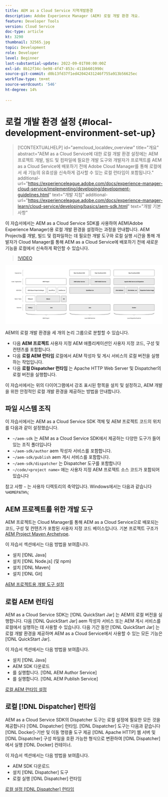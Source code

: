 ```yaml
---
title: AEM as a Cloud Service 지역개발환경
description: Adobe Experience Manager (AEM) 로컬 개발 환경 개요.
feature: Developer Tools
version: Cloud Service
doc-type: article
kt: 3290
thumbnail: 32565.jpg
topic: Development
role: Developer
level: Beginner
last-substantial-update: 2022-09-01T00:00:00Z
exl-id: 8b12f34c-be98-4f47-853c-411bb601990c
source-git-commit: d0b13fd37f1ed42042431246f755a913b56625ec
workflow-type: tm+mt
source-wordcount: '546'
ht-degree: 14%

---
```


# 로컬 개발 환경 설정 {#local-development-environment-set-up}

>[!CONTEXTUALHELP]
>id="aemcloud_localdev_overview"
>title="개요"
>abstract="AEM as a Cloud Service에 대한 로컬 개발 환경 설정에는 AEM 프로젝트 개발, 빌드 및 컴파일에 필요한 개발 도구와 개발자가 프로젝트를 AEM as a Cloud Service에 배포하기 전에 Adobe Cloud Manager를 통해 로컬에서 새 기능의 유효성을 신속하게 검사할 수 있는 로컬 런타임이 포함됩니다."
>additional-url="https://experienceleague.adobe.com/docs/experience-manager-cloud-service/implementing/developing/development-guidelines.html" text="개발 지침"
>additional-url="https://experienceleague.adobe.com/docs/experience-manager-learn/cloud-service/developing/basics/aem-sdk.html" text="개발 기본 사항"

이 자습서에서는 AEM as a Cloud Service SDK를 사용하여 AEM(Adobe Experience Manager)용 로컬 개발 환경을 설정하는 과정을 안내합니다. AEM Projects를 개발, 빌드 및 컴파일하는 데 필요한 개발 도구와 로컬 실행 시간을 통해 개발자가 Cloud Manager를 통해 AEM as a Cloud Service에 배포하기 전에 새로운 기능을 로컬에서 신속하게 확인할 수 있습니다.

>[!VIDEO](https://video.tv.adobe.com/v/32565/?quality=12&learn=on)

![AEM as a Cloud Service 로컬 개발 환경 기술 스택](./assets/overview/aem-sdk-technology-stack.png)

AEM의 로컬 개발 환경을 세 개의 논리 그룹으로 분할할 수 있습니다.

+ 다음 __AEM 프로젝트__ 사용자 지정 AEM 애플리케이션인 사용자 지정 코드, 구성 및 컨텐츠를 포함합니다.
+ 다음 __로컬 AEM 런타임__ 로컬에서 AEM 작성자 및 게시 서비스의 로컬 버전을 실행하는 작업입니다.
+ 다음 __로컬 Dispatcher 런타임__ 는 Apache HTTP Web Server 및 Dispatcher의 로컬 버전을 실행합니다.

이 자습서에서는 위의 다이어그램에서 강조 표시된 항목을 설치 및 설정하고, AEM 개발을 위한 안정적인 로컬 개발 환경을 제공하는 방법을 안내합니다.

## 파일 시스템 조직

이 자습서에서는 AEM as a Cloud Service SDK 객체 및 AEM 프로젝트 코드의 위치를 다음과 같이 설정했습니다.

+ `~/aem-sdk` 는 AEM as a Cloud Service SDK에서 제공하는 다양한 도구가 들어 있는 조직 폴더입니다
+ `~/aem-sdk/author` aem 작성자 서비스를 포함합니다.
+ `~/aem-sdk/publish` aem 게시 서비스를 포함합니다.
+ `~/aem-sdk/dispatcher` 는 Dispatcher 도구를 포함합니다
+ `~/code/<project name>` 에는 사용자 지정 AEM 프로젝트 소스 코드가 포함되어 있습니다

참고 사항 `~` 는 사용자 디렉토리의 축약입니다. Windows에서는 다음과 같습니다 `%HOMEPATH%`;

## AEM 프로젝트를 위한 개발 도구

AEM 프로젝트는 Cloud Manager를 통해 AEM as a Cloud Service으로 배포되는 코드, 구성 및 컨텐츠가 포함된 사용자 지정 코드 베이스입니다. 기본 프로젝트 구조가 [AEM Project Maven Archetype](https://github.com/adobe/aem-project-archetype).

이 자습서 섹션에서는 다음 방법을 보여줍니다.

+  설치 [!DNL Java]
+ 설치 [!DNL Node.js] (및 npm)
+  설치 [!DNL Maven]
+  설치 [!DNL Git]

[AEM 프로젝트용 개발 도구 설정](./development-tools.md)

## 로컬 AEM 런타임

AEM as a Cloud Service SDK는 [!DNL QuickStart Jar] 는 AEM의 로컬 버전을 실행합니다. 다음 [!DNL QuickStart Jar] aem 작성자 서비스 또는 AEM 게시 서비스를 로컬에서 실행하는 데 사용할 수 있습니다. 다음 기간 동안 [!DNL QuickStart Jar] 는 로컬 개발 환경을 제공하며 AEM as a Cloud Service에서 사용할 수 있는 모든 기능은 [!DNL QuickStart Jar].

이 자습서 섹션에서는 다음 방법을 보여줍니다.

+  설치 [!DNL Java]
+ AEM SDK 다운로드
+ 를 실행합니다. [!DNL AEM Author Service]
+ 를 실행합니다. [!DNL AEM Publish Service]

[로컬 AEM 런타임 설정](./aem-runtime.md)

## 로컬 [!DNL Dispatcher] 런타임

AEM as a Cloud Service SDK의 Dispatcher 도구는 로컬 설정에 필요한 모든 것을 제공합니다 [!DNL Dispatcher] 런타임. [!DNL Dispatcher] 도구는 다음과 같습니다 [!DNL Docker]-기반 및 이동 명령줄 도구 제공 [!DNL Apache HTTP] 웹 서버 및 [!DNL Dispatcher] 구성 파일을 호환 가능한 형식으로 변환하여 [!DNL Dispatcher] 에서 실행 [!DNL Docker] 컨테이너.

이 자습서 섹션에서는 다음 방법을 보여줍니다.

+ AEM SDK 다운로드
+ 설치 [!DNL Dispatcher] 도구
+ 로컬 실행 [!DNL Dispatcher] 런타임

[로컬 설정 [!DNL Dispatcher] 런타임](./dispatcher-tools.md)
